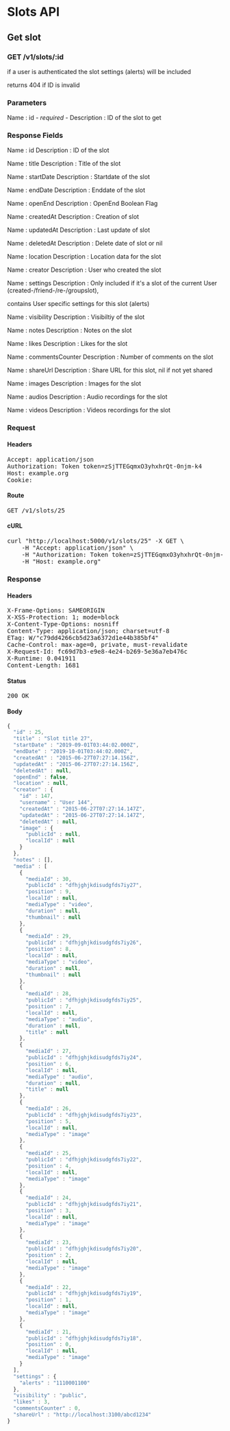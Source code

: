 # Slots API

## Get slot

### GET /v1/slots/:id

if a user is authenticated the slot settings (alerts) will be included

returns 404 if ID is invalid

### Parameters

Name : id *- required -*
Description : ID of the slot to get


### Response Fields

Name : id
Description : ID of the slot

Name : title
Description : Title of the slot

Name : startDate
Description : Startdate of the slot

Name : endDate
Description : Enddate of the slot

Name : openEnd
Description : OpenEnd Boolean Flag

Name : createdAt
Description : Creation of slot

Name : updatedAt
Description : Last update of slot

Name : deletedAt
Description : Delete date of slot or nil

Name : location
Description : Location data for the slot

Name : creator
Description : User who created the slot

Name : settings
Description : Only included if it&#39;s a slot of the current User (created-/friend-/re-/groupslot),

contains User specific settings for this slot (alerts)

Name : visibility
Description : Visibiltiy of the slot

Name : notes
Description : Notes on the slot

Name : likes
Description : Likes for the slot

Name : commentsCounter
Description : Number of comments on the slot

Name : shareUrl
Description : Share URL for this slot, nil if not yet shared

Name : images
Description : Images for the slot

Name : audios
Description : Audio recordings for the slot

Name : videos
Description : Videos recordings for the slot

### Request

#### Headers

<pre>Accept: application/json
Authorization: Token token=zSjTTEGqmxO3yhxhrQt-0njm-k4
Host: example.org
Cookie: </pre>

#### Route

<pre>GET /v1/slots/25</pre>

#### cURL

<pre class="request">curl &quot;http://localhost:5000/v1/slots/25&quot; -X GET \
	-H &quot;Accept: application/json&quot; \
	-H &quot;Authorization: Token token=zSjTTEGqmxO3yhxhrQt-0njm-k4&quot; \
	-H &quot;Host: example.org&quot;</pre>

### Response

#### Headers

<pre>X-Frame-Options: SAMEORIGIN
X-XSS-Protection: 1; mode=block
X-Content-Type-Options: nosniff
Content-Type: application/json; charset=utf-8
ETag: W/&quot;c79dd4266cb5d23a6372d1e44b385bf4&quot;
Cache-Control: max-age=0, private, must-revalidate
X-Request-Id: fc69d7b3-e9e8-4e24-b269-5e36a7eb476c
X-Runtime: 0.041911
Content-Length: 1681</pre>

#### Status

<pre>200 OK</pre>

#### Body

```javascript
{
  "id" : 25,
  "title" : "Slot title 27",
  "startDate" : "2019-09-01T03:44:02.000Z",
  "endDate" : "2019-10-01T03:44:02.000Z",
  "createdAt" : "2015-06-27T07:27:14.156Z",
  "updatedAt" : "2015-06-27T07:27:14.156Z",
  "deletedAt" : null,
  "openEnd" : false,
  "location" : null,
  "creator" : {
    "id" : 147,
    "username" : "User 144",
    "createdAt" : "2015-06-27T07:27:14.147Z",
    "updatedAt" : "2015-06-27T07:27:14.147Z",
    "deletedAt" : null,
    "image" : {
      "publicId" : null,
      "localId" : null
    }
  },
  "notes" : [],
  "media" : [
    {
      "mediaId" : 30,
      "publicId" : "dfhjghjkdisudgfds7iy27",
      "position" : 9,
      "localId" : null,
      "mediaType" : "video",
      "duration" : null,
      "thumbnail" : null
    },
    {
      "mediaId" : 29,
      "publicId" : "dfhjghjkdisudgfds7iy26",
      "position" : 8,
      "localId" : null,
      "mediaType" : "video",
      "duration" : null,
      "thumbnail" : null
    },
    {
      "mediaId" : 28,
      "publicId" : "dfhjghjkdisudgfds7iy25",
      "position" : 7,
      "localId" : null,
      "mediaType" : "audio",
      "duration" : null,
      "title" : null
    },
    {
      "mediaId" : 27,
      "publicId" : "dfhjghjkdisudgfds7iy24",
      "position" : 6,
      "localId" : null,
      "mediaType" : "audio",
      "duration" : null,
      "title" : null
    },
    {
      "mediaId" : 26,
      "publicId" : "dfhjghjkdisudgfds7iy23",
      "position" : 5,
      "localId" : null,
      "mediaType" : "image"
    },
    {
      "mediaId" : 25,
      "publicId" : "dfhjghjkdisudgfds7iy22",
      "position" : 4,
      "localId" : null,
      "mediaType" : "image"
    },
    {
      "mediaId" : 24,
      "publicId" : "dfhjghjkdisudgfds7iy21",
      "position" : 3,
      "localId" : null,
      "mediaType" : "image"
    },
    {
      "mediaId" : 23,
      "publicId" : "dfhjghjkdisudgfds7iy20",
      "position" : 2,
      "localId" : null,
      "mediaType" : "image"
    },
    {
      "mediaId" : 22,
      "publicId" : "dfhjghjkdisudgfds7iy19",
      "position" : 1,
      "localId" : null,
      "mediaType" : "image"
    },
    {
      "mediaId" : 21,
      "publicId" : "dfhjghjkdisudgfds7iy18",
      "position" : 0,
      "localId" : null,
      "mediaType" : "image"
    }
  ],
  "settings" : {
    "alerts" : "1110001100"
  },
  "visibility" : "public",
  "likes" : 3,
  "commentsCounter" : 0,
  "shareUrl" : "http://localhost:3100/abcd1234"
}
```
